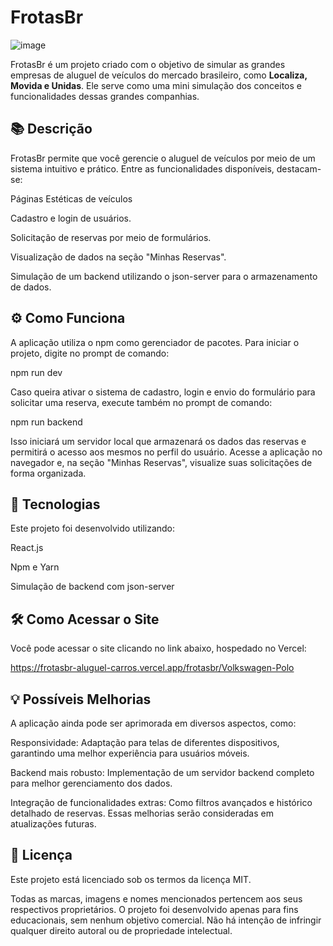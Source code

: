 <h1>FrotasBr</h1>

![image](https://github.com/user-attachments/assets/9cd40fc3-14ef-4c4c-a995-b81e6b20ca53)

FrotasBr é um projeto criado com o objetivo de simular as grandes empresas de aluguel de veículos do mercado brasileiro, como <b>Localiza, Movida e Unidas</b>. Ele serve como uma mini simulação dos conceitos e funcionalidades dessas grandes companhias.

<h2>📚 Descrição</h2>

FrotasBr permite que você gerencie o aluguel de veículos por meio de um sistema intuitivo e prático. Entre as funcionalidades disponíveis, destacam-se:

Páginas Estéticas de veículos

Cadastro e login de usuários.

Solicitação de reservas por meio de formulários.

Visualização de dados na seção "Minhas Reservas".

Simulação de um backend utilizando o json-server para o armazenamento de dados.

<h2>⚙️ Como Funciona</h2>

A aplicação utiliza o npm como gerenciador de pacotes. Para iniciar o projeto, digite no prompt de comando:

npm run dev

Caso queira ativar o sistema de cadastro, login e envio do formulário para solicitar uma reserva, execute também no prompt de comando:

npm run backend

Isso iniciará um servidor local que armazenará os dados das reservas e permitirá o acesso aos mesmos no perfil do usuário.
Acesse a aplicação no navegador e, na seção "Minhas Reservas", visualize suas solicitações de forma organizada.

<h2>🚀 Tecnologias</h2>

Este projeto foi desenvolvido utilizando:

React.js

Npm e Yarn

Simulação de backend com json-server

<h2>🛠️ Como Acessar o Site</h2>

Você pode acessar o site clicando no link abaixo, hospedado no Vercel:

https://frotasbr-aluguel-carros.vercel.app/frotasbr/Volkswagen-Polo

<h2>💡 Possíveis Melhorias</h2>

A aplicação ainda pode ser aprimorada em diversos aspectos, como:

Responsividade: Adaptação para telas de diferentes dispositivos, garantindo uma melhor experiência para usuários móveis.

Backend mais robusto: Implementação de um servidor backend completo para melhor gerenciamento dos dados.

Integração de funcionalidades extras: Como filtros avançados e histórico detalhado de reservas.
Essas melhorias serão consideradas em atualizações futuras.

<h2>📜 Licença</h2>

Este projeto está licenciado sob os termos da licença MIT.

Todas as marcas, imagens e nomes mencionados pertencem aos seus respectivos proprietários.
O projeto foi desenvolvido apenas para fins educacionais, sem nenhum objetivo comercial.
Não há intenção de infringir qualquer direito autoral ou de propriedade intelectual.
